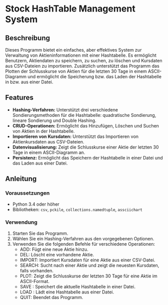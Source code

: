 # Stock HashTable Management System

## Beschreibung

Dieses Programm bietet ein einfaches, aber effektives System zur Verwaltung von Aktieninformationen mit einer Hashtabelle. Es ermöglicht Benutzern, Aktiendaten zu speichern, zu suchen, zu löschen und Kursdaten aus CSV-Dateien zu importieren. Zusätzlich unterstützt das Programm das Plotten der Schlusskurse von Aktien für die letzten 30 Tage in einem ASCII-Diagramm und ermöglicht die Speicherung bzw. das Laden der Hashtabelle in bzw. aus einer Datei.

## Features

- **Hashing-Verfahren:** Unterstützt drei verschiedene Sondierungsmethoden für die Hashtabelle: quadratische Sondierung, lineare Sondierung und Double Hashing.
- **CRUD-Operationen:** Ermöglicht das Hinzufügen, Löschen und Suchen von Aktien in der Hashtabelle.
- **Importieren von Kursdaten:** Unterstützt das Importieren von Aktienkursdaten aus CSV-Dateien.
- **Datenvisualisierung:** Zeigt die Schlusskurse einer Aktie der letzten 30 Tage in einem ASCII-Diagramm an.
- **Persistenz:** Ermöglicht das Speichern der Hashtabelle in einer Datei und das Laden aus einer Datei.

## Anleitung

### Voraussetzungen

- Python 3.4 oder höher
- Bibliotheken:  `csv`, `pckile`, `collections.namedtuple`, `assciichart`


### Verwendung
1. Starten Sie das Programm.
2. Wählen Sie ein Hashing-Verfahren aus den vorgegebenen Optionen.
3. Verwenden Sie die folgenden Befehle für verschiedene Operationen:
   - ADD: Fügt eine neue Aktie hinzu.
   - DEL: Löscht eine vorhandene Aktie.
   - IMPORT: Importiert Kursdaten für eine Aktie aus einer CSV-Datei.
   - SEARCH: Sucht nach einer Aktie und zeigt die neuesten Kursdaten, falls vorhanden.
   - PLOT: Zeigt die Schlusskurse der letzten 30 Tage für eine Aktie im ASCII-Format.
   - SAVE <filename>: Speichert die aktuelle Hashtabelle in einer Datei.
   - LOAD <filename>: Lädt eine Hashtabelle aus einer Datei.
   - QUIT: Beendet das Programm.
